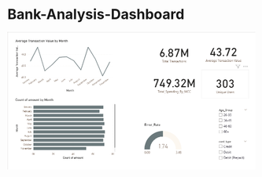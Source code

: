# Bank-Analysis-Dashboard
<p align="center">
  <img src="./overview.png" alt="Preview Image" width="900"/>
</p>

